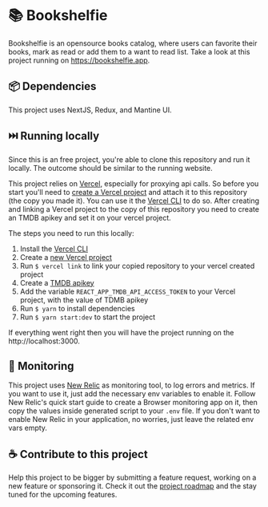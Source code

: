 # 📚 Bookshelfie
Bookshelfie is an opensource books catalog, where users can favorite their books, mark as read or add them to a want to read list. Take a look at this project running on https://bookshelfie.app.

<!-- ![Movieshelf showcase](./docs/movieshelf.jpeg) -->

## 📦 Dependencies
This project uses NextJS, Redux, and Mantine UI.

## ⏭️ Running locally
Since this is an free project, you're able to clone this repository and run it locally. The outcome
should be similar to the running website.

This project relies on [Vercel](https://vercel.com), especially for proxying api calls.
So before you start you'll need to [create a Vercel project](https://vercel.com/new) and attach it
to this repository (the copy you made it). You can use it the [Vercel CLI](https://vercel.com/docs/cli)
to do so. After creating and linking a Vercel project to the copy of this repository you need to
create an TMDB apikey and set it on your vercel project.

The steps you need to run this locally:
1. Install the [Vercel CLI](https://vercel.com/docs/cli)
2. Create a [new Vercel project](https://vercel.com/new)
3. Run `$ vercel link` to link your copied repository to your vercel created project
4. Create a [TMDB apikey](https://developers.themoviedb.org/3/getting-started/introduction)
5. Add the variable `REACT_APP_TMDB_API_ACCESS_TOKEN` to your Vercel project, with the value of TDMB apikey
6. Run `$ yarn` to install dependencies
7. Run `$ yarn start:dev` to start the project

If everything went right then you will have the project running on the http://localhost:3000.

## 🐞 Monitoring
This project uses [New Relic](https://docs.newrelic.com/) as monitoring tool, to log errors and metrics. If you want to use it, just add the necessary env variables to enable it. Follow New Relic's quick start guide to create a Browser monitoring app on it, then copy the values inside generated script to your `.env` file. If you don't want to enable New Relic in your application, no worries, just leave the related env vars empty.

## ☕ Contribute to this project
Help this project to be bigger by submitting a feature request, working on a new feature or
sponsoring it. Check it out the [project roadmap](https://github.com/users/leandrowkz/projects/3)
and the stay tuned for the upcoming features.
